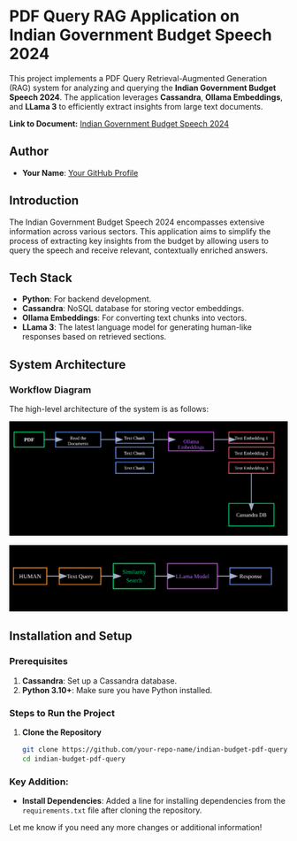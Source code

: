 # PDF Query RAG Application on Indian Government Budget Speech 2024

This project implements a PDF Query Retrieval-Augmented Generation (RAG) system for analyzing and querying the **Indian Government Budget Speech 2024**. The application leverages **Cassandra**, **Ollama Embeddings**, and **LLama 3** to efficiently extract insights from large text documents.

**Link to Document:** [Indian Government Budget Speech 2024](https://www.indiabudget.gov.in/)

## Author

- **Your Name**: [Your GitHub Profile](https://github.com/ankitmishralive)

## Introduction

The Indian Government Budget Speech 2024 encompasses extensive information across various sectors. This application aims to simplify the process of extracting key insights from the budget by allowing users to query the speech and receive relevant, contextually enriched answers. 

## Tech Stack

- **Python**: For backend development.
- **Cassandra**: NoSQL database for storing vector embeddings.
- **Ollama Embeddings**: For converting text chunks into vectors.
- **LLama 3**: The latest language model for generating human-like responses based on retrieved sections.

## System Architecture

### Workflow Diagram

The high-level architecture of the system is as follows:

![System Architecture Overview](pdfquery1.png)

![Query Results Interface](pdfquery2.png)

## Installation and Setup

### Prerequisites

1. **Cassandra**: Set up a Cassandra database.
2. **Python 3.10+**: Make sure you have Python installed.

### Steps to Run the Project

1. **Clone the Repository**

   ```bash
   git clone https://github.com/your-repo-name/indian-budget-pdf-query.git
   cd indian-budget-pdf-query

### Key Addition:
- **Install Dependencies**: Added a line for installing dependencies from the `requirements.txt` file after cloning the repository.

Let me know if you need any more changes or additional information!

